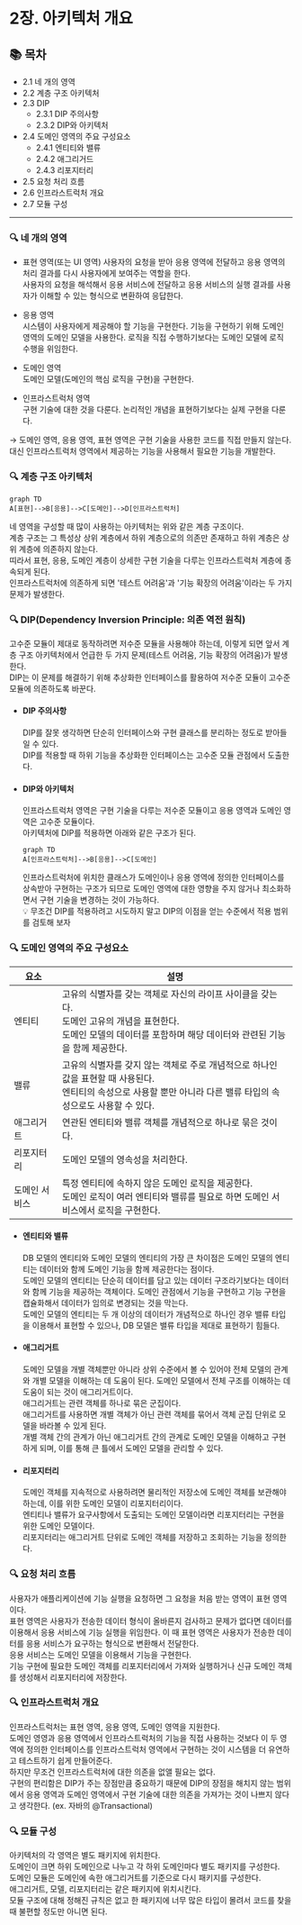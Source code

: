 # 2장. 아키텍처 개요

## 📚 목차
- 2.1 네 개의 영역
- 2.2 계층 구조 아키텍처
- 2.3 DIP
    - 2.3.1 DIP 주의사항
    - 2.3.2 DIP와 아키텍처
- 2.4 도메인 영역의 주요 구성요소
    - 2.4.1 엔티티와 밸류
    - 2.4.2 애그리거드
    - 2.4.3 리포지터리
- 2.5 요청 처리 흐름 
- 2.6 인프라스트럭처 개요
- 2.7 모듈 구성

---

### 🔍 네 개의 영역
- 표현 영역(또는 UI 영역)
    사용자의 요청을 받아 응용 영역에 전달하고 응용 영역의 처리 결과를 다시 사용자에게 보여주는 역할을 한다.   
    사용자의 요청을 해석해서 응용 서비스에 전달하고 응용 서비스의 실행 결과를 사용자가 이해할 수 있는 형식으로 변환하여 응답한다.

- 응용 영역  
    시스템이 사용자에게 제공해야 할 기능을 구현한다.
    기능을 구현하기 위해 도메인 영역의 도메인 모델을 사용한다.
    로직을 직접 수행하기보다는 도메인 모델에 로직 수행을 위임한다.

- 도메인 영역  
    도메인 모델(도메인의 핵심 로직을 구현)을 구현한다.

- 인프라스트럭처 영역  
    구현 기술에 대한 것을 다룬다.
    논리적인 개념을 표현하기보다는 실제 구현을 다룬다.

&rarr; 도메인 영역, 응용 영역, 표현 영역은 구현 기술을 사용한 코드를 직접 만들지 않는다. 대신 인프라스트럭처 영역에서 제공하는 기능을 사용해서 필요한 기능을 개발한다.

### 🔍 계층 구조 아키텍처
```mermaid
graph TD
A[표현]-->B[응용]-->C[도메인]-->D[인프라스트럭처]
```

네 영역을 구성할 때 많이 사용하는 아키텍처는 위와 같은 계층 구조이다.  
계층 구조는 그 특성상 상위 계층에서 하위 계층으로의 의존만 존재하고 하위 계층은 상위 계층에 의존하지 않는다.  
띠라서 표현, 응용, 도메인 계층이 상세한 구현 기술을 다루는 인프라스트럭처 계층에 종속되게 된다.  
인프라스트럭처에 의존하게 되면 '테스트 어려움'과 '기능 확장의 어려움'이라는 두 가지 문제가 발생한다.

### 🔍 DIP(Dependency Inversion Principle: 의존 역전 원칙)
고수준 모듈이 제대로 동작하려면 저수준 모듈을 사용해야 하는데, 이렇게 되면 앞서 계층 구조 아키텍처에서 언급한 두 가지 문제(테스트 어려움, 기능 확장의 어려움)가 발생한다.  
DIP는 이 문제를 해결하기 위해 추상화한 인터페이스를 활용하여 저수준 모듈이 고수준 모듈에 의존하도록 바꾼다.
- #### DIP 주의사항
    DIP를 잘못 생각하면 단순히 인터페이스와 구현 클래스를 분리하는 정도로 받아들일 수 있다.  
    DIP를 적용할 때 하위 기능을 추상화한 인터페이스는 고수준 모듈 관점에서 도출한다.

- #### DIP와 아키텍처
    인프라스트럭처 영역은 구현 기술을 다루는 저수준 모듈이고 응용 영역과 도메인 영역은 고수준 모듈이다.  
    아키텍처에 DIP를 적용하면 아래와 같은 구조가 된다.
    ```mermaid
    graph TD
    A[인프라스트럭처]-->B[응용]-->C[도메인]
    ```
    인프라스트럭처에 위치한 클래스가 도메인이나 응용 영역에 정의한 인터페이스를 상속받아 구현하는 구조가 되므로 도메인 영역에 대한 영향을 주지 않거나 최소화하면서 구현 기술을 변경하는 것이 가능하다.  
    💡 무조건 DIP를 적용하려고 시도하지 말고 DIP의 이점을 얻는 수준에서 적용 범위를 검토해 보자

### 🔍 도메인 영역의 주요 구성요소
|요소|설명|
| --- | --- |
|엔티티|고유의 식별자를 갖는 객체로 자신의 라이프 사이클을 갖는다.<br>도메인 고유의 개념을 표현한다.<br>도메인 모델의 데이터를 포함하며 해당 데이터와 관련된 기능을 함께 제공한다.|
|밸류|고유의 식별자를 갖지 않는 객체로 주로 개념적으로 하나인 값을 표현할 때 사용된다.<br>엔티티의 속성으로 사용할 뿐만 아니라 다른 밸류 타입의 속성으로도 사용할 수 있다.|
|애그리거트|연관된 엔티티와 밸류 객체를 개념적으로 하나로 묶은 것이다.|
|리포지터리|도메인 모델의 영속성을 처리한다.|
|도메인 서비스|특정 엔티티에 속하지 않은 도메인 로직을 제공한다.<br>도메인 로직이 여러 엔티티와 밸류를 필요로 하면 도메인 서비스에서 로직을 구현한다.|

- #### 엔티티와 밸류
    DB 모델의 엔티티와 도메인 모델의 엔티티의 가장 큰 차이점은 도메인 모델의 엔티티는 데이터와 함께 도메인 기능을 함께 제공한다는 점이다.  
    도메인 모델의 엔티티는 단순히 데이터를 담고 있는 데이터 구조라기보다는 데이터와 함께 기능을 제공하는 객체이다. 도메인 관점에서 기능을 구현하고 기능 구현을 캡슐화해서 데이터가 임의로 변경되는 것을 막는다.  
    도메인 모델의 엔티티는 두 개 이상의 데이터가 개념적으로 하나인 경우 밸류 타입을 이용해서 표현할 수 있으나, DB 모델은 밸류 타입을 제대로 표현하기 힘들다. 

- #### 애그리거트
    도메인 모델을 개별 객체뿐만 아니라 상위 수준에서 볼 수 있어야 전체 모델의 관계와 개별 모델을 이해하는 데 도움이 된다. 도메인 모델에서 전체 구조를 이해하는 데 도움이 되는 것이 애그리거트이다.  
    애그리거트는 관련 객체를 하나로 묶은 군집이다.  
    애그리거트를 사용하면 개별 객체가 아닌 관련 객체를 묶어서 객체 군집 단위로 모델을 바라볼 수 있게 된다.  
    개별 객체 간의 관계가 아닌 애그리거트 간의 관계로 도메인 모델을 이해하고 구현하게 되며, 이를 통해 큰 틀에서 도메인 모델을 관리할 수 있다.

- #### 리포지터리
    도메인 객체를 지속적으로 사용하려면 물리적인 저장소에 도메인 객체를 보관해야 하는데, 이를 위한 도메인 모델이 리포지터리이다.  
    엔티티나 밸류가 요구사항에서 도출되는 도메인 모델이라면 리포지터리는 구현을 위한 도메인 모델이다.  
    리포지터리는 애그리거트 단위로 도메인 객체를 저장하고 조회하는 기능을 정의한다.

### 🔍 요청 처리 흐름
사용자가 애플리케이션에 기능 실행을 요청하면 그 요청을 처음 받는 영역이 표현 영역이다.  
표현 영역은 사용자가 전송한 데이터 형식이 올바른지 검사하고 문제가 없다면 데이터를 이용해서 응용 서비스에 기능 실행을 위임한다. 이 때 표현 영역은 사용자가 전송한 데이터를 응용 서비스가 요구하는 형식으로 변환해서 전달한다.  
응용 서비스는 도메인 모델을 이용해서 기능을 구현한다.  
기능 구현에 필요한 도메인 객체를 리포지터리에서 가져와 실행하거나 신규 도메인 객체를 생성해서 리포지터리에 저장한다.

### 🔍 인프라스트럭처 개요
인프라스트럭처는 표현 영역, 응용 영역, 도메인 영역을 지원한다.  
도메인 영영과 응용 영역에서 인프라스트럭처의 기능을 직접 사용하는 것보다 이 두 영역에 정의한 인터페이스를 인프라스트럭처 영역에서 구현하는 것이 시스템을 더 유연하고 테스트하기 쉽게 만들어준다.  
하지만 무조건 인프라스트럭처에 대한 의존을 없앨 필요는 없다.  
구현의 편리함은 DIP가 주는 장점만큼 중요하기 때문에 DIP의 장점을 해치지 않는 범위에서 응용 영역과 도메인 영역에서 구현 기술에 대한 의존을 가져가는 것이 나쁘지 않다고 생각한다. (ex. 자바의 @Transactional)

### 🔍 모듈 구성
아키텍처의 각 영역은 별도 패키지에 위치한다.  
도메인이 크면 하위 도메인으로 나누고 각 하위 도메인마다 별도 패키지를 구성한다.  
도메인 모듈은 도메인에 속한 애그리거트를 기준으로 다시 패키지를 구성한다.  
애그리거트, 모델, 리포지터리는 같은 패키지에 위치시킨다.  
모듈 구조에 대해 정해진 규칙은 없고 한 패키지에 너무 많은 타입이 몰려서 코드를 찾을 때 불편할 정도만 아니면 된다.
